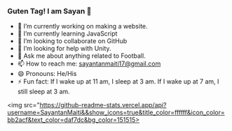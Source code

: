 ### Guten Tag! I am Sayan 👋


- 🔭 I’m currently working on making a website.
- 🌱 I’m currently learning JavaScript
- 👯 I’m looking to collaborate on GitHub
- 🤔 I’m looking for help with Unity.
- 💬 Ask me about anything related to Football.
- 📫 How to reach me: sayantanmaiti17@gmail.com
- 😄 Pronouns: He/His
- ⚡ Fun fact: If I wake up at 11 am, I sleep at 3 am. If I wake up at 7 am, I still sleep at 3 am.

<img src="https://github-readme-stats.vercel.app/api?username=SayantanMaiti&&show_icons=true&title_color=ffffff&icon_color=bb2acf&text_color=daf7dc&bg_color=151515>
